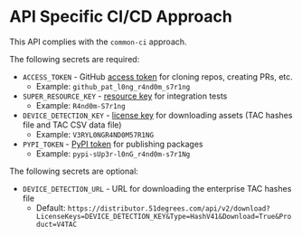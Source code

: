 # API Specific CI/CD Approach
This API complies with the `common-ci` approach.

The following secrets are required:
* `ACCESS_TOKEN` - GitHub [access token](https://docs.github.com/en/authentication/keeping-your-account-and-data-secure/managing-your-personal-access-tokens#about-personal-access-tokens) for cloning repos, creating PRs, etc.
    * Example: `github_pat_l0ng_r4nd0m_s7r1ng`
* `SUPER_RESOURCE_KEY` - [resource key](https://51degrees.com/documentation/4.4/_info__resource_keys.html) for integration tests
    * Example: `R4nd0m-S7r1ng`
* `DEVICE_DETECTION_KEY` - [license key](https://51degrees.com/pricing) for downloading assets (TAC hashes file and TAC CSV data file)
    * Example: `V3RYL0NGR4ND0M57R1NG`
* `PYPI_TOKEN` - [PyPI token](https://pypi.org/help/#apitoken) for publishing packages
    * Example: `pypi-sUp3r-l0nG_r4nd0m-s7r1Ng`

The following secrets are optional:
* `DEVICE_DETECTION_URL` - URL for downloading the enterprise TAC hashes file
    * Default: `https://distributor.51degrees.com/api/v2/download?LicenseKeys=DEVICE_DETECTION_KEY&Type=HashV41&Download=True&Product=V4TAC`
